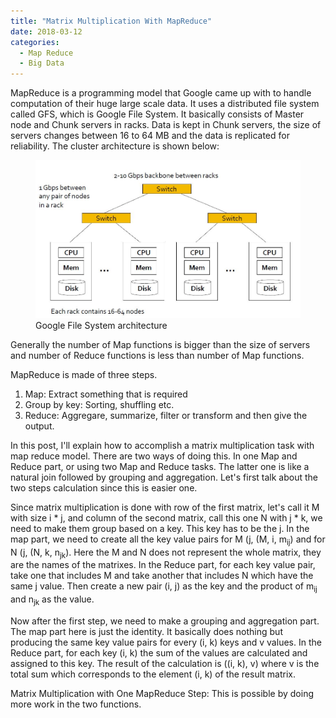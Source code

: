 ```yaml
---
title: "Matrix Multiplication With MapReduce"
date: 2018-03-12
categories: 
  - Map Reduce
  - Big Data
---
```


MapReduce is a programming model that Google came up with to handle computation of their huge large scale data. It uses a distributed 
file system called GFS, which is Google File System. It basically consists of Master node and Chunk servers in racks. Data is kept in 
Chunk servers, the size of servers changes between 16 to 64 MB and the data is replicated for reliability. The cluster architecture is 
shown below:

<figure>
    <a href="/assets/images/gfs.jpg"><img src="/assets/images/gfs.jpg"></a>
    <figcaption>Google File System architecture</figcaption>
</figure>

Generally the number of Map functions is bigger than the size of servers and number of Reduce functions is less than number of Map functions. 

MapReduce is made of three steps. 

1. Map: Extract something that is required
2. Group by key: Sorting, shuffling etc.
3. Reduce: Aggregare, summarize, filter or transform and then give the output.

In this post, I'll explain how to accomplish a matrix multiplication task with map reduce model. There are two ways of doing this. In one Map and Reduce part, or using two Map and Reduce tasks. The latter one is like a natural join followed by grouping and aggregation. Let's first talk about the two steps calculation since this is easier one.  

Since matrix multiplication is done with row of the first matrix, let's call it M with size i * j, and column of the second matrix, 
call this one N with j * k, we need to make them group based on a key. This key has to be the j. In the map part, we need to create 
all the key value pairs for M (j, (M, i, m<sub>ij</sub>) and for N (j, (N, k, n<sub>jk</sub>). Here the M and N does not represent the whole matrix, they are the names of the matrixes. In the Reduce part, for each key value pair, take one that includes M and take another that includes N which have the same j value. Then create a new pair (i, j) as the key and the product of m<sub>ij</sub> and n<sub>jk</sub> as the value.

Now after the first step, we need to make a grouping and aggregation part. The map part here is just the identity. It basically does nothing but producing the same key value pairs for every (i, k) keys and v values. In the Reduce part, for each key (i, k) the sum of the values are calculated and assigned to this key. The result of the calculation is ((i, k), v) where v is the total sum which corresponds to the element (i, k) of the result matrix.

Matrix Multiplication with One MapReduce Step:
This is possible by doing more work in the two functions.
